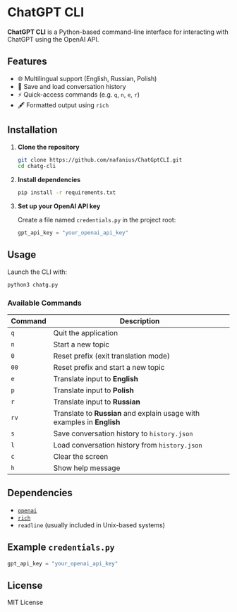 # ChatGPT CLI

**ChatGPT CLI** is a Python-based command-line interface for interacting with ChatGPT using the OpenAI API.

## Features

- 🌐 Multilingual support (English, Russian, Polish)
- 💾 Save and load conversation history
- ⚡ Quick-access commands (e.g. `q`, `n`, `e`, `r`)
- 🖋️ Formatted output using `rich`

## Installation

1. **Clone the repository**

   ```bash
   git clone https://github.com/nafanius/ChatGptCLI.git
   cd chatg-cli
   ```

2. **Install dependencies**

   ```bash
   pip install -r requirements.txt
   ```

3. **Set up your OpenAI API key**

   Create a file named `credentials.py` in the project root:

   ```python
   gpt_api_key = "your_openai_api_key"
   ```

## Usage

Launch the CLI with:

```bash
python3 chatg.py
```

### Available Commands

| Command | Description                                                             |
| ------- | ----------------------------------------------------------------------- |
| `q`     | Quit the application                                                    |
| `n`     | Start a new topic                                                       |
| `0`     | Reset prefix (exit translation mode)                                    |
| `00`    | Reset prefix and start a new topic                                      |
| `e`     | Translate input to **English**                                          |
| `p`     | Translate input to **Polish**                                           |
| `r`     | Translate input to **Russian**                                          |
| `rv`    | Translate to **Russian** and explain usage with examples in **English** |
| `s`     | Save conversation history to `history.json`                             |
| `l`     | Load conversation history from `history.json`                           |
| `c`     | Clear the screen                                                        |
| `h`     | Show help message                                                       |

## Dependencies

- [`openai`](https://pypi.org/project/openai/)
- [`rich`](https://pypi.org/project/rich/)
- `readline` (usually included in Unix-based systems)

## Example `credentials.py`

```python
gpt_api_key = "your_openai_api_key"
```

## License

MIT License
